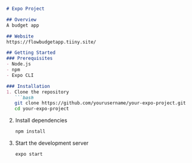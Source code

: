 ```markdown
# Expo Project

## Overview
A budget app

## Website
https://flowbudgetapp.tiiny.site/

## Getting Started
### Prerequisites
- Node.js
- npm
- Expo CLI

### Installation
1. Clone the repository
   ```bash
   git clone https://github.com/yourusername/your-expo-project.git
   cd your-expo-project
   ```

2. Install dependencies
   ```bash
   npm install
   ```

3. Start the development server
   ```bash
   expo start
   ```
```
